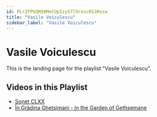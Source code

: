 ```yaml
---
id: PLrZFPVQM38MeCUpIzyS7l9rescRS3Rozw
title: "Vasile Voiculescu"
sidebar_label: "Vasile Voiculescu"
---
```


# Vasile Voiculescu

This is the landing page for the playlist "Vasile Voiculescu".

## Videos in this Playlist

- [Sonet CLXX](9QZJ_DAYAEU.md)
- [În Grădina Ghetsimani - In the Garden of Gethsemane](AQYdwiWtllY.md)

